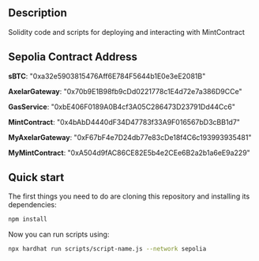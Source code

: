 ## Description

Solidity code and scripts for deploying and interacting with MintContract

## Sepolia Contract Address

**sBTC**: "0xa32e5903815476Aff6E784F5644b1E0e3eE2081B"

**AxelarGateway**: "0x70b9E1B98fb9cDd0221778c1E4d72e7a386D9CCe"

**GasService**: "0xbE406F0189A0B4cf3A05C286473D23791Dd44Cc6"

**MintContract**: "0x4bAbD4440dF34D47783f33A9F016567bD3cBB1d7"

**MyAxelarGateway**: "0xF67bF4e7D24db77e83cDe18f4C6c193993935481"

**MyMintContract**: "0xA504d9fAC86CE82E5b4e2CEe6B2a2b1a6eE9a229"

## Quick start

The first things you need to do are cloning this repository and installing its
dependencies:

```sh
npm install
```

Now you can run scripts using:

```sh
npx hardhat run scripts/script-name.js --network sepolia
```
